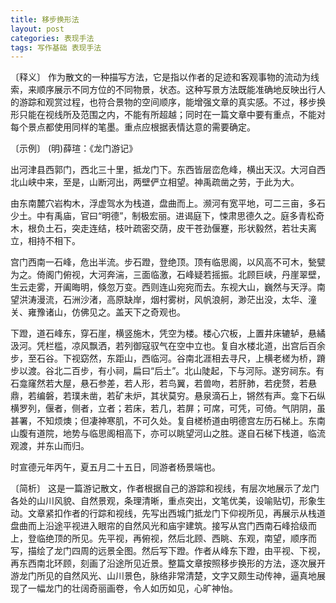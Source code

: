 ```yaml
---
title: 移步换形法
layout: post
categories: 表现手法
tags: 写作基础 表现手法
---
```


〔释义〕 作为散文的一种描写方法，它是指以作者的足迹和客观事物的流动为线索，来顺序展示不同方位的不同物景，状态。这种写景方法既能准确地反映出行人的游踪和观赏过程，也符合景物的空间顺序，能增强文章的真实感。不过，移步换形只能在视线所及范围之内，不能有所超越；同时在一篇文章中要有重点，不能对每个景点都使用同样的笔墨。重点应根据表情达意的需要确定。

〔示例〕 (明)薛瑄：《龙门游记》

出河津县西郭门，西北三十里，抵龙门下。东西皆层峦危峰，横出天汉。大河自西北山峡中来，至是，山断河出，两壁俨立相望。神禹疏凿之劳，于此为大。

由东南麓穴岩构木，浮虚驾水为栈道，盘曲而上。濒河有宽平地，可二三亩，多石少土。中有禹庙，官曰“明德”，制极宏丽。进谒庭下，悚肃思德久之。庭多青松奇木，根负土石，突走连结，枝叶疏密交荫，皮干苍劲偃蹇，形状毅然，若壮夫离立，相持不相下。

宫门西南一石峰，危出半流。步石蹬，登绝顶。顶有临思阁，以风高不可木，甃甓为之。倚阁门俯视，大河奔湍，三面临激，石峰疑若摇振。北顾巨峡，丹崖翠壁，生云走雾，开阖晦明，倏忽万变。西则连山宛宛而去。东视大山，巍然与天浮。南望洪涛漫流，石洲沙渚，高原缺岸，烟村雾树，风帆浪舸，渺茫出没，太华、潼关、雍豫诸山，仿佛见之。盖天下之奇观也。

下蹬，道石峰东，穿石崖，横竖施木，凭空为楼。楼心穴板，上置井床辘轳，悬繘汲河。凭栏槛，凉风飘洒，若列御寇驭气在空中立也。复自水楼北道，出宫后百余步，至石谷。下视窈然，东距山，西临河。谷南北涯相去寻尺，上横老槎为桥，蹐步以渡。谷北二百步，有小祠，扁曰“后土”。北山陡起，下与河际。遂穷祠东。有石龛窿然若大屋，悬石参差，若人形，若鸟翼，若兽吻，若肝肺，若疣赘，若悬鼎，若编磐，若璞未凿，若矿未炉，其状莫穷。悬泉滴石上，锵然有声。龛下石纵横罗列，偃者，侧者，立者；若床，若几，若屏；可席，可凭，可倚。气阴阴，虽甚署，不知烦燠；但凄神寒肌，不可久处。复自槎桥道由明德宫左历石梯上。东南山腹有道院，地势与临思阁相高下，亦可以眺望河山之胜。遂自石梯下栈道，临流观渡，并东山而归。

时宣德元年丙午，夏五月二十五日，同游者杨景端也。

〔简析〕 这是一篇游记散文，作者根据自己的游踪和视线，有层次地展示了龙门各处的山川风貌、自然景观，条理清晰，重点突出，文笔优美，设喻贴切，形象生动。文章紧扣作者的行踪和视线，先写出西城门抵龙门下仰视所见，再展示从栈道盘曲而上沿途平视进入眼帘的自然风光和庙宇建筑。接写从宫门西南石峰拾级而上，登临绝顶的所见。先平视，再俯视，然后北顾、西眺、东观，南望，顺序而写，描绘了龙门四周的远景全图。然后写下蹬。作者从峰东下蹬，由平视、下视，再东西南北环顾，刻画了沿途所见近景。整篇文章按照移步换形的方法，逐次展开游龙门所见的自然风光、山川景色，脉络非常清楚，文字又颇生动传神，逼真地展现了一幅龙门的壮阔奇丽画卷，令人如历如见，心旷神怡。 